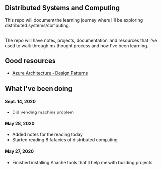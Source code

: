 ## Distributed Systems and Computing
This repo will document the learning journey where I'll be exploring distributed systems/computing. 

<br/>
The repo will have notes, projects, documentation, and resources that I've used to walk through my thought process and how I've been learning.

## Good resources
- [Azure Architecture - Design Patterns](https://docs.microsoft.com/en-us/azure/architecture/patterns/)

## What I've been doing

#### Sept. 14, 2020
- Did vending machine problem

#### May 28, 2020
- Added notes for the reading today
- Started reading 8 fallacies of distributed computing 

#### May 27, 2020
- Finished installing Apache tools that'll help me with building projects
